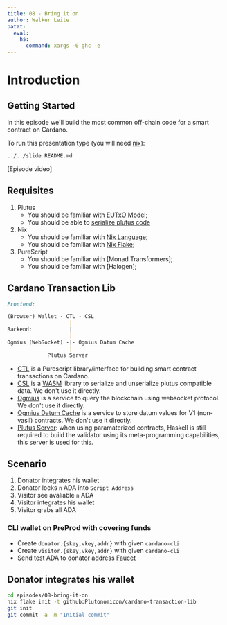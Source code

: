 ```yaml
---
title: 08 - Bring it on
author: Walker Leite
patat:
  eval:
    hs:
      command: xargs -0 ghc -e
---
```

# Introduction

## Getting Started

In this episode we'll build the most common off-chain code for a smart contract on Cardano.

To run this presentation type (you will need [nix](https://nixos.org)):

```bash
../../slide README.md
```

[Episode video]

## Requisites

1. Plutus
    - You should be familiar with [EUTxO Model](https://github.com/LovelaceAcademy/plutus-experience#episode-1---plutus-playground);
    - You should be able to [serialize plutus code](https://github.com/LovelaceAcademy/plutus-experience#episode-7---going-live)
2. Nix
    - You should be familiar with [Nix Language](https://nixos.org/manual/nix/stable/language);
    - You should be familiar with [Nix Flake](https://github.com/LovelaceAcademy/plutus-experience#episode-3---our-first-web-app);
3. PureScript
    - You should be familiar with [Monad Transformers];
    - You should be familiar with [Halogen];


## Cardano Transaction Lib


```markdown
Frontend:

(Browser) Wallet - CTL - CSL
                    |
Backend:            |
                    |
Ogmius (WebSocket) -|- Ogmius Datum Cache
                    |
             Plutus Server
```

- [CTL](https://github.com/Plutonomicon/cardano-transaction-lib) is a Purescript library/interface for building smart contract transactions on Cardano.
- [CSL](https://github.com/Emurgo/cardano-serialization-lib) is a [WASM](https://developer.mozilla.org/en-US/docs/WebAssembly) library to serialize and unserialize plutus compatible data. We don't use it directly.
- [Ogmius](https://github.com/CardanoSolutions/ogmios) is a service to query the blockchain using websocket protocol. We don't use it directly.
- [Ogmius Datum Cache](https://github.com/mlabs-haskell/ogmios-datum-cache) is a service to store datum values for V1 (non-vasil) contracts. We don't use it directly.
- [Plutus Server](https://github.com/Plutonomicon/cardano-transaction-lib/tree/develop/server): when using paramaterized contracts, Haskell is still required to build the validator using its meta-programming capabilities, this server is used for this.

## Scenario

1. Donator integrates his wallet
2. Donator locks `n` ADA into `Script Address`
3. Visitor see avaliable `n` ADA 
4. Visitor integrates his wallet
5. Visitor grabs all ADA

### CLI wallet on PreProd with covering funds

- Create `donator.{skey,vkey,addr}` with given `cardano-cli`
- Create `visitor.{skey,vkey,addr}` with given `cardano-cli`
- Send test ADA to donator address [Faucet](https://docs.cardano.org/cardano-testnet/tools/faucet)

## Donator integrates his wallet

```bash
cd episodes/08-bring-it-on
nix flake init -t github:Plutonomicon/cardano-transaction-lib
git init
git commit -a -m "Initial commit"
```

